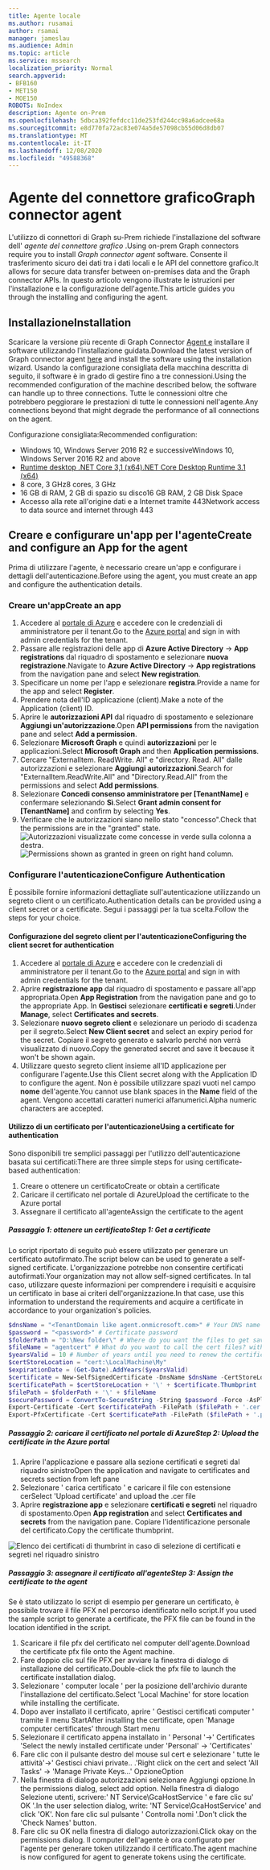 ```yaml
---
title: Agente locale
ms.author: rusamai
author: rsamai
manager: jameslau
ms.audience: Admin
ms.topic: article
ms.service: mssearch
localization_priority: Normal
search.appverid:
- BFB160
- MET150
- MOE150
ROBOTS: NoIndex
description: Agente on-Prem
ms.openlocfilehash: 5dbca392fefdcc11de253fd244cc98a6adcee68a
ms.sourcegitcommit: e8d770fa72ac83e074a5de57098cb55d06d8db07
ms.translationtype: MT
ms.contentlocale: it-IT
ms.lasthandoff: 12/08/2020
ms.locfileid: "49588368"
---
```

# <a name="graph-connector-agent"></a><span data-ttu-id="f451a-103">Agente del connettore grafico</span><span class="sxs-lookup"><span data-stu-id="f451a-103">Graph connector agent</span></span>

<span data-ttu-id="f451a-104">L'utilizzo di connettori di Graph su-Prem richiede l'installazione del software dell' *agente del connettore grafico* .</span><span class="sxs-lookup"><span data-stu-id="f451a-104">Using on-prem Graph connectors require you to install *Graph connector agent* software.</span></span> <span data-ttu-id="f451a-105">Consente il trasferimento sicuro dei dati tra i dati locali e le API del connettore grafico.</span><span class="sxs-lookup"><span data-stu-id="f451a-105">It allows for secure data transfer between on-premises data and the Graph connector APIs.</span></span> <span data-ttu-id="f451a-106">In questo articolo vengono illustrate le istruzioni per l'installazione e la configurazione dell'agente.</span><span class="sxs-lookup"><span data-stu-id="f451a-106">This article guides you through the installing and configuring the agent.</span></span>

## <a name="installation"></a><span data-ttu-id="f451a-107">Installazione</span><span class="sxs-lookup"><span data-stu-id="f451a-107">Installation</span></span>

<span data-ttu-id="f451a-108">Scaricare la versione più recente di Graph Connector [Agent e](https://aka.ms/gcadownload) installare il software utilizzando l'installazione guidata.</span><span class="sxs-lookup"><span data-stu-id="f451a-108">Download the latest version of Graph connector agent [here](https://aka.ms/gcadownload) and install the software using the installation wizard.</span></span> <span data-ttu-id="f451a-109">Usando la configurazione consigliata della macchina descritta di seguito, il software è in grado di gestire fino a tre connessioni.</span><span class="sxs-lookup"><span data-stu-id="f451a-109">Using the recommended configuration of the machine described below, the software can handle up to three connections.</span></span> <span data-ttu-id="f451a-110">Tutte le connessioni oltre che potrebbero peggiorare le prestazioni di tutte le connessioni nell'agente.</span><span class="sxs-lookup"><span data-stu-id="f451a-110">Any connections beyond that might degrade the performance of all connections on the agent.</span></span>

<span data-ttu-id="f451a-111">Configurazione consigliata:</span><span class="sxs-lookup"><span data-stu-id="f451a-111">Recommended configuration:</span></span>

* <span data-ttu-id="f451a-112">Windows 10, Windows Server 2016 R2 e successive</span><span class="sxs-lookup"><span data-stu-id="f451a-112">Windows 10, Windows Server 2016 R2 and above</span></span>
* [<span data-ttu-id="f451a-113">Runtime desktop .NET Core 3,1 (x64)</span><span class="sxs-lookup"><span data-stu-id="f451a-113">.NET Core Desktop Runtime 3.1 (x64)</span></span>](https://dotnet.microsoft.com/download/dotnet-core/3.1)
* <span data-ttu-id="f451a-114">8 core, 3 GHz</span><span class="sxs-lookup"><span data-stu-id="f451a-114">8 cores, 3 GHz</span></span>
* <span data-ttu-id="f451a-115">16 GB di RAM, 2 GB di spazio su disco</span><span class="sxs-lookup"><span data-stu-id="f451a-115">16 GB RAM, 2 GB Disk Space</span></span>
* <span data-ttu-id="f451a-116">Accesso alla rete all'origine dati e a Internet tramite 443</span><span class="sxs-lookup"><span data-stu-id="f451a-116">Network access to data source and internet through 443</span></span>

## <a name="create-and-configure-an-app-for-the-agent"></a><span data-ttu-id="f451a-117">Creare e configurare un'app per l'agente</span><span class="sxs-lookup"><span data-stu-id="f451a-117">Create and configure an App for the agent</span></span>  

<span data-ttu-id="f451a-118">Prima di utilizzare l'agente, è necessario creare un'app e configurare i dettagli dell'autenticazione.</span><span class="sxs-lookup"><span data-stu-id="f451a-118">Before using the agent, you must create an app and configure the authentication details.</span></span>

### <a name="create-an-app"></a><span data-ttu-id="f451a-119">Creare un'app</span><span class="sxs-lookup"><span data-stu-id="f451a-119">Create an app</span></span>

1. <span data-ttu-id="f451a-120">Accedere al [portale di Azure](https://portal.azure.com) e accedere con le credenziali di amministratore per il tenant.</span><span class="sxs-lookup"><span data-stu-id="f451a-120">Go to the [Azure portal](https://portal.azure.com) and sign in with admin credentials for the tenant.</span></span>
2. <span data-ttu-id="f451a-121">Passare alle registrazioni delle app di **Azure Active Directory**  ->  **App registrations** dal riquadro di spostamento e selezionare **nuova registrazione**.</span><span class="sxs-lookup"><span data-stu-id="f451a-121">Navigate to **Azure Active Directory** -> **App registrations** from the navigation pane and select **New registration**.</span></span>
3. <span data-ttu-id="f451a-122">Specificare un nome per l'app e selezionare **registra**.</span><span class="sxs-lookup"><span data-stu-id="f451a-122">Provide a name for the app and select **Register**.</span></span>
4. <span data-ttu-id="f451a-123">Prendere nota dell'ID applicazione (client).</span><span class="sxs-lookup"><span data-stu-id="f451a-123">Make a note of the Application (client) ID.</span></span>
5. <span data-ttu-id="f451a-124">Aprire le **autorizzazioni API** dal riquadro di spostamento e selezionare **Aggiungi un'autorizzazione**.</span><span class="sxs-lookup"><span data-stu-id="f451a-124">Open **API permissions** from the navigation pane and select **Add a permission**.</span></span>
6. <span data-ttu-id="f451a-125">Selezionare **Microsoft Graph** e quindi **autorizzazioni** per le applicazioni.</span><span class="sxs-lookup"><span data-stu-id="f451a-125">Select **Microsoft Graph** and then **Application permissions**.</span></span>
7. <span data-ttu-id="f451a-126">Cercare "ExternalItem. ReadWrite. All" e "directory. Read. All" dalle autorizzazioni e selezionare **Aggiungi autorizzazioni**.</span><span class="sxs-lookup"><span data-stu-id="f451a-126">Search for "ExternalItem.ReadWrite.All" and "Directory.Read.All" from the permissions and select **Add permissions**.</span></span>
8. <span data-ttu-id="f451a-127">Selezionare **Concedi consenso amministratore per [TenantName]** e confermare selezionando **Sì**.</span><span class="sxs-lookup"><span data-stu-id="f451a-127">Select **Grant admin consent for [TenantName]** and confirm by selecting **Yes**.</span></span>
9. <span data-ttu-id="f451a-128">Verificare che le autorizzazioni siano nello stato "concesso".</span><span class="sxs-lookup"><span data-stu-id="f451a-128">Check that the permissions are in the "granted" state.</span></span>
     <span data-ttu-id="f451a-129">![Autorizzazioni visualizzate come concesse in verde sulla colonna a destra.](media/onprem-agent/granted-state.png)</span><span class="sxs-lookup"><span data-stu-id="f451a-129">![Permissions shown as granted in green on right hand column.](media/onprem-agent/granted-state.png)</span></span>

### <a name="configure-authentication"></a><span data-ttu-id="f451a-130">Configurare l'autenticazione</span><span class="sxs-lookup"><span data-stu-id="f451a-130">Configure Authentication</span></span>

<span data-ttu-id="f451a-131">È possibile fornire informazioni dettagliate sull'autenticazione utilizzando un segreto client o un certificato.</span><span class="sxs-lookup"><span data-stu-id="f451a-131">Authentication details can be provided using a client secret or a certificate.</span></span> <span data-ttu-id="f451a-132">Segui i passaggi per la tua scelta.</span><span class="sxs-lookup"><span data-stu-id="f451a-132">Follow the steps for your choice.</span></span>

#### <a name="configuring-the-client-secret-for-authentication"></a><span data-ttu-id="f451a-133">Configurazione del segreto client per l'autenticazione</span><span class="sxs-lookup"><span data-stu-id="f451a-133">Configuring the client secret for authentication</span></span>

1. <span data-ttu-id="f451a-134">Accedere al [portale di Azure](https://portal.azure.com) e accedere con le credenziali di amministratore per il tenant.</span><span class="sxs-lookup"><span data-stu-id="f451a-134">Go to the [Azure portal](https://portal.azure.com) and sign in with admin credentials for the tenant.</span></span>
2. <span data-ttu-id="f451a-135">Aprire **registrazione app** dal riquadro di spostamento e passare all'app appropriata.</span><span class="sxs-lookup"><span data-stu-id="f451a-135">Open **App Registration** from the navigation pane and go to the appropriate App.</span></span> <span data-ttu-id="f451a-136">In **Gestisci** selezionare **certificati e segreti**.</span><span class="sxs-lookup"><span data-stu-id="f451a-136">Under **Manage**, select **Certificates and secrets**.</span></span>
3. <span data-ttu-id="f451a-137">Selezionare **nuovo segreto client** e selezionare un periodo di scadenza per il segreto.</span><span class="sxs-lookup"><span data-stu-id="f451a-137">Select **New Client secret** and select an expiry period for the secret.</span></span> <span data-ttu-id="f451a-138">Copiare il segreto generato e salvarlo perché non verrà visualizzato di nuovo.</span><span class="sxs-lookup"><span data-stu-id="f451a-138">Copy the generated secret and save it because it won't be shown again.</span></span>
4. <span data-ttu-id="f451a-139">Utilizzare questo segreto client insieme all'ID applicazione per configurare l'agente.</span><span class="sxs-lookup"><span data-stu-id="f451a-139">Use this Client secret along with the Application ID to configure the agent.</span></span> <span data-ttu-id="f451a-140">Non è possibile utilizzare spazi vuoti nel campo **nome** dell'agente.</span><span class="sxs-lookup"><span data-stu-id="f451a-140">You cannot use blank spaces in the **Name** field of the agent.</span></span> <span data-ttu-id="f451a-141">Vengono accettati caratteri numerici alfanumerici.</span><span class="sxs-lookup"><span data-stu-id="f451a-141">Alpha numeric characters are accepted.</span></span>

#### <a name="using-a-certificate-for-authentication"></a><span data-ttu-id="f451a-142">Utilizzo di un certificato per l'autenticazione</span><span class="sxs-lookup"><span data-stu-id="f451a-142">Using a certificate for authentication</span></span>

<span data-ttu-id="f451a-143">Sono disponibili tre semplici passaggi per l'utilizzo dell'autenticazione basata sui certificati:</span><span class="sxs-lookup"><span data-stu-id="f451a-143">There are three simple steps for using certificate-based authentication:</span></span>

1. <span data-ttu-id="f451a-144">Creare o ottenere un certificato</span><span class="sxs-lookup"><span data-stu-id="f451a-144">Create or obtain a certificate</span></span>
1. <span data-ttu-id="f451a-145">Caricare il certificato nel portale di Azure</span><span class="sxs-lookup"><span data-stu-id="f451a-145">Upload the certificate to the Azure portal</span></span>
1. <span data-ttu-id="f451a-146">Assegnare il certificato all'agente</span><span class="sxs-lookup"><span data-stu-id="f451a-146">Assign the certificate to the agent</span></span>

##### <a name="step-1-get-a-certificate"></a><span data-ttu-id="f451a-147">Passaggio 1: ottenere un certificato</span><span class="sxs-lookup"><span data-stu-id="f451a-147">Step 1: Get a certificate</span></span>

<span data-ttu-id="f451a-148">Lo script riportato di seguito può essere utilizzato per generare un certificato autofirmato.</span><span class="sxs-lookup"><span data-stu-id="f451a-148">The script below can be used to generate a self-signed certificate.</span></span> <span data-ttu-id="f451a-149">L'organizzazione potrebbe non consentire certificati autofirmati.</span><span class="sxs-lookup"><span data-stu-id="f451a-149">Your organization may not allow self-signed certificates.</span></span> <span data-ttu-id="f451a-150">In tal caso, utilizzare queste informazioni per comprendere i requisiti e acquisire un certificato in base ai criteri dell'organizzazione.</span><span class="sxs-lookup"><span data-stu-id="f451a-150">In that case, use this information to understand the requirements and acquire a certificate in accordance to your organization's policies.</span></span>

```Powershell
$dnsName = "<TenantDomain like agent.onmicrosoft.com>" # Your DNS name
$password = "<password>" # Certificate password
$folderPath = "D:\New folder\" # Where do you want the files to get saved to? The folder needs to exist.
$fileName = "agentcert" # What do you want to call the cert files? without the file extension
$yearsValid = 10 # Number of years until you need to renew the certificate
$certStoreLocation = "cert:\LocalMachine\My"
$expirationDate = (Get-Date).AddYears($yearsValid)
$certificate = New-SelfSignedCertificate -DnsName $dnsName -CertStoreLocation $certStoreLocation -NotAfter $expirationDate -KeyExportPolicy Exportable -KeySpec Signature
$certificatePath = $certStoreLocation + '\' + $certificate.Thumbprint
$filePath = $folderPath + '\' + $fileName
$securePassword = ConvertTo-SecureString -String $password -Force -AsPlainText
Export-Certificate -Cert $certificatePath -FilePath ($filePath + '.cer')
Export-PfxCertificate -Cert $certificatePath -FilePath ($filePath + '.pfx') -Password $securePassword
```

##### <a name="step-2-upload-the-certificate-in-the-azure-portal"></a><span data-ttu-id="f451a-151">Passaggio 2: caricare il certificato nel portale di Azure</span><span class="sxs-lookup"><span data-stu-id="f451a-151">Step 2: Upload the certificate in the Azure portal</span></span>

1. <span data-ttu-id="f451a-152">Aprire l'applicazione e passare alla sezione certificati e segreti dal riquadro sinistro</span><span class="sxs-lookup"><span data-stu-id="f451a-152">Open the application and navigate to certificates and secrets section from left pane</span></span>
1. <span data-ttu-id="f451a-153">Selezionare ' carica certificato ' e caricare il file con estensione cer</span><span class="sxs-lookup"><span data-stu-id="f451a-153">Select 'Upload certificate' and upload the .cer file</span></span>
1. <span data-ttu-id="f451a-154">Aprire **registrazione app** e selezionare **certificati e segreti** nel riquadro di spostamento.</span><span class="sxs-lookup"><span data-stu-id="f451a-154">Open **App registration** and select **Certificates and secrets** from the navigation pane.</span></span> <span data-ttu-id="f451a-155">Copiare l'identificazione personale del certificato.</span><span class="sxs-lookup"><span data-stu-id="f451a-155">Copy the certificate thumbprint.</span></span>

![Elenco dei certificati di thumbrint in caso di selezione di certificati e segreti nel riquadro sinistro](media/onprem-agent/certificates.png)

##### <a name="step-3-assign-the-certificate-to-the-agent"></a><span data-ttu-id="f451a-157">Passaggio 3: assegnare il certificato all'agente</span><span class="sxs-lookup"><span data-stu-id="f451a-157">Step 3: Assign the certificate to the agent</span></span>

<span data-ttu-id="f451a-158">Se è stato utilizzato lo script di esempio per generare un certificato, è possibile trovare il file PFX nel percorso identificato nello script.</span><span class="sxs-lookup"><span data-stu-id="f451a-158">If you used the sample script to generate a certificate, the PFX file can be found in the location identified in the script.</span></span>

1. <span data-ttu-id="f451a-159">Scaricare il file pfx del certificato nel computer dell'agente.</span><span class="sxs-lookup"><span data-stu-id="f451a-159">Download the certificate pfx file onto the Agent machine.</span></span>
1. <span data-ttu-id="f451a-160">Fare doppio clic sul file PFX per avviare la finestra di dialogo di installazione del certificato.</span><span class="sxs-lookup"><span data-stu-id="f451a-160">Double-click the pfx file to launch the certificate installation dialog.</span></span>
1. <span data-ttu-id="f451a-161">Selezionare ' computer locale ' per la posizione dell'archivio durante l'installazione del certificato.</span><span class="sxs-lookup"><span data-stu-id="f451a-161">Select 'Local Machine' for store location while installing the certificate.</span></span>
1. <span data-ttu-id="f451a-162">Dopo aver installato il certificato, aprire ' Gestisci certificati computer ' tramite il menu Start</span><span class="sxs-lookup"><span data-stu-id="f451a-162">After installing the certificate, open 'Manage computer certificates' through Start menu</span></span>
1. <span data-ttu-id="f451a-163">Selezionare il certificato appena installato in ' Personal '->' Certificates '</span><span class="sxs-lookup"><span data-stu-id="f451a-163">Select the newly installed certificate under 'Personal' -> 'Certificates'</span></span>
1. <span data-ttu-id="f451a-164">Fare clic con il pulsante destro del mouse sul cert e selezionare ' tutte le attività'->' Gestisci chiavi private.. .'</span><span class="sxs-lookup"><span data-stu-id="f451a-164">Right click on the cert and select 'All Tasks' -> 'Manage Private Keys…'</span></span> <span data-ttu-id="f451a-165">Opzione</span><span class="sxs-lookup"><span data-stu-id="f451a-165">Option</span></span>
1. <span data-ttu-id="f451a-166">Nella finestra di dialogo autorizzazioni selezionare Aggiungi opzione.</span><span class="sxs-lookup"><span data-stu-id="f451a-166">In the permissions dialog, select add option.</span></span> <span data-ttu-id="f451a-167">Nella finestra di dialogo Selezione utenti, scrivere:' NT Service\GcaHostService ' e fare clic su' OK '.</span><span class="sxs-lookup"><span data-stu-id="f451a-167">In the user selection dialog, write: 'NT Service\GcaHostService' and click 'OK'.</span></span> <span data-ttu-id="f451a-168">Non fare clic sul pulsante ' Controlla nomi '.</span><span class="sxs-lookup"><span data-stu-id="f451a-168">Don't click the 'Check Names' button.</span></span>
1. <span data-ttu-id="f451a-169">Fare clic su OK nella finestra di dialogo autorizzazioni.</span><span class="sxs-lookup"><span data-stu-id="f451a-169">Click okay on the permissions dialog.</span></span> <span data-ttu-id="f451a-170">Il computer dell'agente è ora configurato per l'agente per generare token utilizzando il certificato.</span><span class="sxs-lookup"><span data-stu-id="f451a-170">The agent machine is now configured for agent to generate tokens using the certificate.</span></span>
